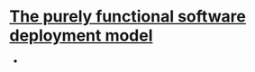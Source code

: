 # [The purely functional software deployment model](https://nixos.org/~eelco/pubs/phd-thesis.pdf)

-
